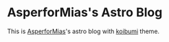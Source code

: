 # AsperforMias's Astro Blog

This is [AsperforMias](mailto:asperformias000@gmail.com)'s astro blog with [koibumi](https://github.com/koibumi-design/astro-blog) theme.